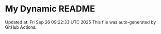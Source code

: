 # My Dynamic README
Updated at: Fri Sep 26 09:22:33 UTC 2025
This file was auto-generated by GitHub Actions.
